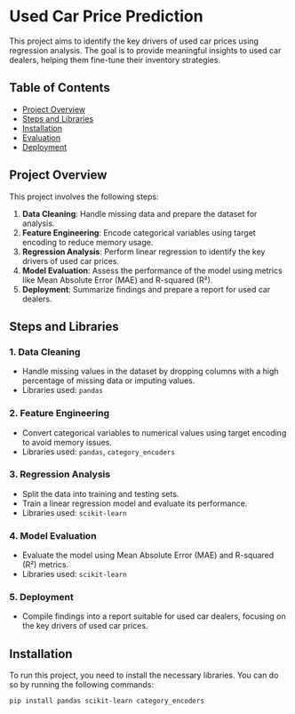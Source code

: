 # Used Car Price Prediction

This project aims to identify the key drivers of used car prices using regression analysis. The goal is to provide meaningful insights to used car dealers, helping them fine-tune their inventory strategies.

## Table of Contents
- [Project Overview](#project-overview)
- [Steps and Libraries](#steps-and-libraries)
- [Installation](#installation)
- [Evaluation](#evaluation)
- [Deployment](#deployment)

## Project Overview

This project involves the following steps:
1. **Data Cleaning**: Handle missing data and prepare the dataset for analysis.
2. **Feature Engineering**: Encode categorical variables using target encoding to reduce memory usage.
3. **Regression Analysis**: Perform linear regression to identify the key drivers of used car prices.
4. **Model Evaluation**: Assess the performance of the model using metrics like Mean Absolute Error (MAE) and R-squared (R²).
5. **Deployment**: Summarize findings and prepare a report for used car dealers.

## Steps and Libraries

### 1. Data Cleaning
- Handle missing values in the dataset by dropping columns with a high percentage of missing data or imputing values.
- Libraries used: `pandas`

### 2. Feature Engineering
- Convert categorical variables to numerical values using target encoding to avoid memory issues.
- Libraries used: `pandas`, `category_encoders`

### 3. Regression Analysis
- Split the data into training and testing sets.
- Train a linear regression model and evaluate its performance.
- Libraries used: `scikit-learn`

### 4. Model Evaluation
- Evaluate the model using Mean Absolute Error (MAE) and R-squared (R²) metrics.
- Libraries used: `scikit-learn`

### 5. Deployment
- Compile findings into a report suitable for used car dealers, focusing on the key drivers of used car prices.

## Installation

To run this project, you need to install the necessary libraries. You can do so by running the following commands:

```bash
pip install pandas scikit-learn category_encoders

